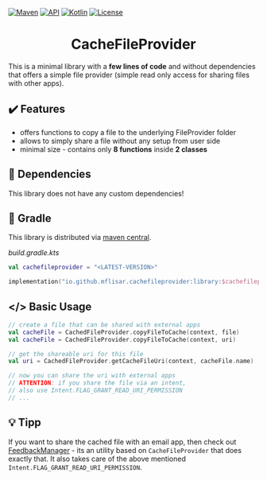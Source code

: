 [![Maven](https://img.shields.io/maven-central/v/io.github.mflisar.cachefileprovider/library?style=for-the-badge&color=blue)](https://central.sonatype.com/namespace/io.github.mflisar.cachefileprovider)
[![API](https://img.shields.io/badge/api-21%2B-brightgreen.svg?style=for-the-badge)](https://android-arsenal.com/api?level=21)
[![Kotlin](https://img.shields.io/github/languages/top/mflisar/cachefileprovider.svg?style=for-the-badge&color=blueviolet)](https://kotlinlang.org/)
[![License](https://img.shields.io/github/license/MFlisar/CacheFileProvider?style=for-the-badge)](LICENSE)

<h1 align="center">CacheFileProvider</h1>

This is a minimal library with a **few lines of code** and without dependencies that offers a simple file provider (simple read only access for sharing files with other apps).

## :heavy_check_mark: Features

* offers functions to copy a file to the underlying FileProvider folder
* allows to simply share a file without any setup from user side
* minimal size - contains only **8 functions** inside **2 classes**

## :link: Dependencies

This library does not have any custom dependencies!

## :elephant: Gradle

This library is distributed via [maven central](https://central.sonatype.com/).

*build.gradle.kts*

```kts
val cachefileprovider = "<LATEST-VERSION>"

implementation("io.github.mflisar.cachefileprovider:library:$cachefileprovider")
```

## </> Basic Usage

```kotlin
// create a file that can be shared with external apps
val cacheFile = CachedFileProvider.copyFileToCache(context, file)
val cacheFile = CachedFileProvider.copyFileToCache(context, uri)

// get the shareable uri for this file
val uri = CachedFileProvider.getCacheFileUri(context, cacheFile.name)

// now you can share the uri with external apps
// ATTENTION: if you share the file via an intent,
// also use Intent.FLAG_GRANT_READ_URI_PERMISSION
// ...
```

## :bulb: Tipp

If you want to share the cached file with an email app, then check out [FeedbackManager](https://github.com/MFlisar/FeedbackManager) - its an utility based on `CacheFileProvider` that does exactly that. It also takes care of the above mentioned `Intent.FLAG_GRANT_READ_URI_PERMISSION`.